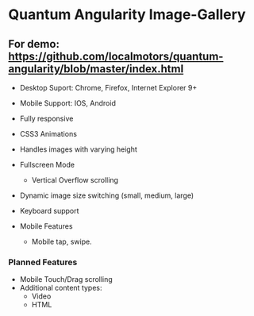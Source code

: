 Quantum Angularity Image-Gallery
===========

  ## For demo: https://github.com/localmotors/quantum-angularity/blob/master/index.html

  - Desktop Suport: Chrome, Firefox, Internet Explorer 9+
  - Mobile Support: IOS, Android

  - Fully responsive
  - CSS3 Animations
  - Handles images with varying height

  - Fullscreen Mode
     - Vertical Overflow scrolling

  - Dynamic image size switching (small, medium, large)
  - Keyboard support

  - Mobile Features
     - Mobile tap, swipe.


  ### Planned Features

  - Mobile Touch/Drag scrolling
  - Additional content types:
     - Video
     - HTML

